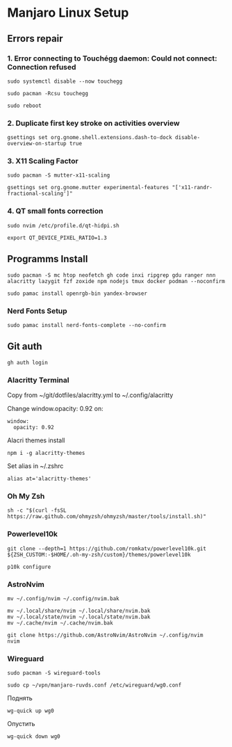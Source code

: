 # Manjaro Linux Setup

## Errors repair
### 1. Error connecting to Touchégg daemon: Could not connect: Connection refused

```
sudo systemctl disable --now touchegg
```
```
sudo pacman -Rcsu touchegg
```
```
sudo reboot
```
### 2. Duplicate first key stroke on activities overview

```
gsettings set org.gnome.shell.extensions.dash-to-dock disable-overview-on-startup true
```
### 3. X11 Scaling Factor
```
sudo pacman -S mutter-x11-scaling
```
```
gsettings set org.gnome.mutter experimental-features "['x11-randr-fractional-scaling']"
```
### 4. QT small fonts correction

```
sudo nvim /etc/profile.d/qt-hidpi.sh  
```
```
export QT_DEVICE_PIXEL_RATIO=1.3
```

## Programms Install
```
sudo pacman -S mc htop neofetch gh code inxi ripgrep gdu ranger nnn alacritty lazygit fzf zoxide npm nodejs tmux docker podman --noconfirm
```
```
sudo pamac install openrgb-bin yandex-browser
```
### Nerd Fonts Setup
```
sudo pamac install nerd-fonts-complete --no-confirm 
```

## Git auth
```
gh auth login
```
### Alacritty Terminal

Copy from ~/git/dotfiles/alacritty.yml to ~/.config/alacritty

Change window.opacity: 0.92 on:
```
window:
  opacity: 0.92
```
Alacri themes install
```
npm i -g alacritty-themes
```
Set alias in ~/.zshrc
```
alias at='alacritty-themes'
```

### Oh My Zsh
```
sh -c "$(curl -fsSL https://raw.github.com/ohmyzsh/ohmyzsh/master/tools/install.sh)"
```
### Powerlevel10k
```
git clone --depth=1 https://github.com/romkatv/powerlevel10k.git ${ZSH_CUSTOM:-$HOME/.oh-my-zsh/custom}/themes/powerlevel10k
```
```
p10k configure
```
### AstroNvim

```
mv ~/.config/nvim ~/.config/nvim.bak
```
```
mv ~/.local/share/nvim ~/.local/share/nvim.bak
mv ~/.local/state/nvim ~/.local/state/nvim.bak
mv ~/.cache/nvim ~/.cache/nvim.bak
```
```
git clone https://github.com/AstroNvim/AstroNvim ~/.config/nvim
nvim
```
### Wireguard

```
sudo pacman -S wireguard-tools
```
```
sudo cp ~/vpn/manjaro-ruvds.conf /etc/wireguard/wg0.conf
```
Поднять
```
wg-quick up wg0 
```
Опустить
```
wg-quick down wg0 
```

